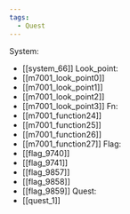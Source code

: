 ```yaml
---
tags:
  - Quest
---
```

System:
- [[system_66]]
Look_point:
- [[m7001_look_point0]]
- [[m7001_look_point1]]
- [[m7001_look_point2]]
- [[m7001_look_point3]]
Fn:
- [[m7001_function24]]
- [[m7001_function25]]
- [[m7001_function26]]
- [[m7001_function27]]
Flag:
- [[flag_9740]]
- [[flag_9741]]
- [[flag_9857]]
- [[flag_9858]]
- [[flag_9859]]
Quest:
- [[quest_1]]

